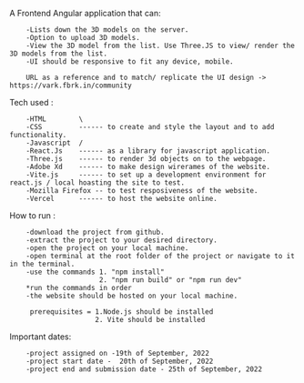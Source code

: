 


A Frontend Angular application that can:

        -Lists down the 3D models on the server.
        -Option to upload 3D models.
        -View the 3D model from the list. Use Three.JS to view/ render the 3D models from the list.
        -UI should be responsive to fit any device, mobile.

        URL as a reference and to match/ replicate the UI design -> https://vark.fbrk.in/community 


Tech used :

        -HTML        \
        -CSS         ------ to create and style the layout and to add functionality.
        -Javascript  /
        -React.Js    ------ as a library for javascript application.
        -Three.js    ------ to render 3d objects on to the webpage. 
        -Adobe Xd    ------ to make design wirerames of the website.
        -Vite.js     ------ to set up a development environment for react.js / local hoasting the site to test.
        -Mozilla Firefox -- to test resposiveness of the website.
        -Vercel      ------ to host the website online.


How to run :
        
        -download the project from github.
        -extract the project to your desired directory.
        -open the project on your local machine.
        -open terminal at the root folder of the project or navigate to it in the terminal.
        -use the commands 1. "npm install"          
                          2. "npm run build" or "npm run dev"
        *run the commands in order
        -the website should be hosted on your local machine.
         
         prerequisites = 1.Node.js should be installed
                         2. Vite should be installed       

Important dates:

        -project assigned on -19th of September, 2022
        -project start date -  20th of September, 2022
        -project end and submission date - 25th of September, 2022 
